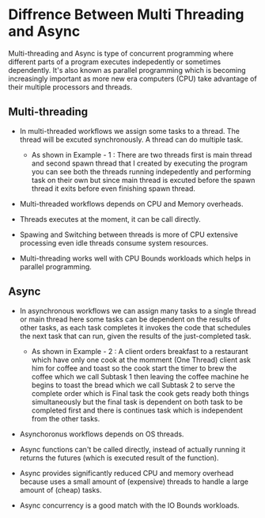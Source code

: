 # Diffrence Between Multi Threading and Async

Multi-threading and Async is type of concurrent programming where different parts of a program executes indepedently or sometimes dependently. It's also known as parallel programming which is becoming increasingly important as more new era computers (CPU) take advantage of their multiple processors and threads.

## Multi-threading

* In multi-threaded workflows we assign some tasks to a thread. The thread will be excuted synchronously. A thread can do multiple task.
    * As shown in Example - 1 : There are two threads first is main thread and second spawn thread that I created by executing the program you can see both the threads running indepedently and performing task on their own but since main thread is excuted before the spawn thread it exits before even finishing spawn thread.

* Multi-threaded workflows depends on CPU and Memory overheads.

* Threads executes at the moment, it can be call directly.

* Spawing and Switching between threads is more of CPU extensive processing even idle threads consume system resources.

* Multi-threading works well with CPU Bounds workloads which helps in parallel programming. 

## Async

* In asynchronous workflows we can assign many tasks to a single thread or main thread here some tasks can be dependent on the results of other tasks, as each task completes it invokes the code that schedules the next task that can run, given the results of the just-completed task.
    * As shown in Example - 2 : A client orders breakfast to a restaurant which have only one cook at the momment (One Thread) client ask him for coffee and toast so the cook start the timer to brew the coffee which we call Subtask 1 then leaving the coffee machine he begins to toast the bread which we call Subtask 2 to serve the complete order which is Final task the cook gets ready both things simultaneously but the final task is dependent on both task to be completed first and there is continues task which is independent from the other tasks.

* Asynchoronus workflows depends on OS threads.

* Async functions can't be called directly, instead of actually running it returns the futures (which is executed result of the function).

* Async provides significantly reduced CPU and memory overhead because uses a small amount of (expensive) threads to handle a large amount of (cheap) tasks.

* Async concurrency is a good match with the IO Bounds workloads.
